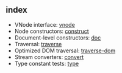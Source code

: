 <a name="module_index"></a>

## index

* VNode interface: [vnode](./vnode.md)
* Node constructors: [construct](./construct.md)
* Document-level constructors: [doc](./doc.md)
* Traversal: [traverse](./traverse.md)
* Optimized DOM traversal: [traverse-dom](./traverse-dom.md)
* Stream converters: [convert](./convert.md)
* Type constant tests: [type](./type.md)
